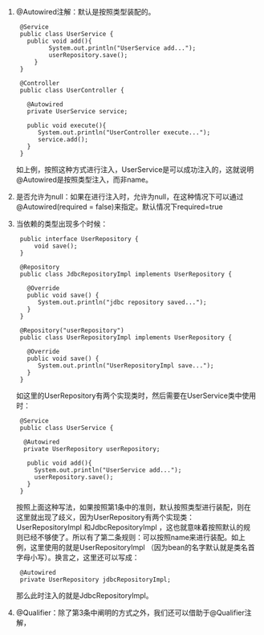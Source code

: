 1. @Autowired注解：默认是按照类型装配的。

	    @Service  
		public class UserService {  
		  public void add(){  
		        System.out.println("UserService add...");  
		        userRepository.save();  
		    }  
		}
	
		@Controller  
		public class UserController {  
		  
		  @Autowired  
		  private UserService service;  
		  
		  public void execute(){  
		     System.out.println("UserController execute...");  
		     service.add();  
		  }  
		}
	  如上例，按照这种方式进行注入，UserService是可以成功注入的，这就说明@Autowired是按照类型注入，而非name。
2. 是否允许为null：如果在进行注入时，允许为null，在这种情况下可以通过@Autowired(required = false)来指定。默认情况下required=true
3. 当依赖的类型出现多个时候：

		public interface UserRepository {  
		    void save();  
		}
		
		@Repository  
		public class JdbcRepositoryImpl implements UserRepository {  
		  
		  @Override  
		  public void save() {  
		     System.out.println("jdbc repository saved...");  
		  }  
		}
		
		@Repository("userRepository")  
		public class UserRepositoryImpl implements UserRepository {  
		  
		  @Override  
		  public void save() {  
		     System.out.println("UserRepositoryImpl save...");  
		  }  
		}
	如这里的UserRepository有两个实现类时，然后需要在UserService类中使用时：

		@Service  
		public class UserService {  
		  
		 @Autowired  
		 private UserRepository userRepository;  
		 
		  public void add(){  
		    System.out.println("UserService add...");  
		    userRepository.save();  
		  }  
		}
	按照上面这种写法，如果按照第1条中的准则，默认按照类型进行装配，则在这里就出现了歧义，因为UserRepository有两个实现类：UserRepositoryImpl 和JdbcRepositoryImpl ，这也就意味着按照默认的规则已经不够使了。所以有了第二条规则：可以按照name来进行装配。如上例，这里使用的就是UserRepositoryImpl （因为bean的名字默认就是类名首字母小写）。换言之，这里还可以写成：

		@Autowired  
		private UserRepository jdbcRepositoryImpl;
	那么此时注入的就是JdbcRepositoryImpl。
4. @Qualifier：除了第3条中阐明的方式之外，我们还可以借助于@Qualifier注解，
<!--stackedit_data:
eyJoaXN0b3J5IjpbMTcyMTUwNzMxMSwxMjkwMDI0MDg1LC0yMD
g4NzQ2NjEyXX0=
-->